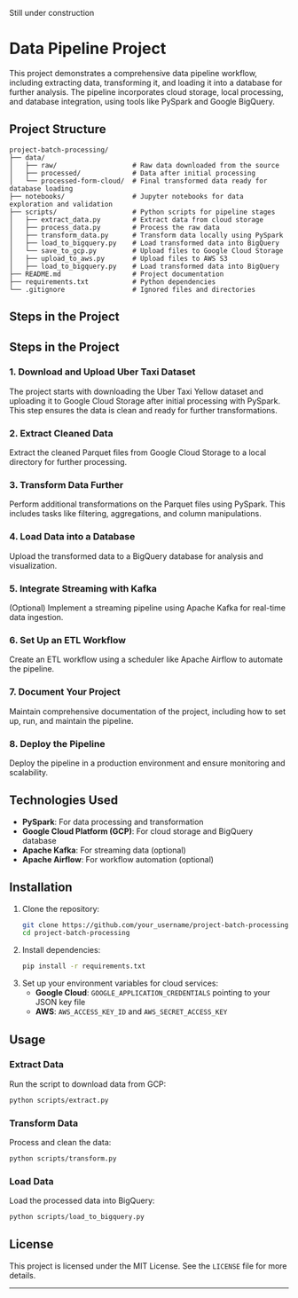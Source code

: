 Still under construction

# Data Pipeline Project

This project demonstrates a comprehensive data pipeline workflow, including extracting data, transforming it, and loading it into a database for further analysis. The pipeline incorporates cloud storage, local processing, and database integration, using tools like PySpark and Google BigQuery.

## Project Structure

```
project-batch-processing/
├── data/
│   ├── raw/                   # Raw data downloaded from the source
│   ├── processed/             # Data after initial processing
│   └── processed-form-cloud/  # Final transformed data ready for database loading
├── notebooks/                 # Jupyter notebooks for data exploration and validation
├── scripts/                   # Python scripts for pipeline stages
│   ├── extract_data.py        # Extract data from cloud storage
│   ├── process_data.py        # Process the raw data
│   ├── transform_data.py      # Transform data locally using PySpark
│   ├── load_to_bigquery.py    # Load transformed data into BigQuery
│   └── save_to_gcp.py         # Upload files to Google Cloud Storage
│   ├── upload_to_aws.py       # Upload files to AWS S3
│   ├── load_to_bigquery.py    # Load transformed data into BigQuery
├── README.md                  # Project documentation
├── requirements.txt           # Python dependencies
└── .gitignore                 # Ignored files and directories
```

## Steps in the Project

## Steps in the Project

### 1. Download and Upload Uber Taxi Dataset
The project starts with downloading the Uber Taxi Yellow dataset and uploading it to Google Cloud Storage after initial processing with PySpark. This step ensures the data is clean and ready for further transformations.

### 2. Extract Cleaned Data
Extract the cleaned Parquet files from Google Cloud Storage to a local directory for further processing.

### 3. Transform Data Further
Perform additional transformations on the Parquet files using PySpark. This includes tasks like filtering, aggregations, and column manipulations.

### 4. Load Data into a Database
Upload the transformed data to a BigQuery database for analysis and visualization.

### 5. Integrate Streaming with Kafka
(Optional) Implement a streaming pipeline using Apache Kafka for real-time data ingestion.

### 6. Set Up an ETL Workflow
Create an ETL workflow using a scheduler like Apache Airflow to automate the pipeline.

### 7. Document Your Project
Maintain comprehensive documentation of the project, including how to set up, run, and maintain the pipeline.

### 8. Deploy the Pipeline
Deploy the pipeline in a production environment and ensure monitoring and scalability.

## Technologies Used

- **PySpark**: For data processing and transformation
- **Google Cloud Platform (GCP)**: For cloud storage and BigQuery database
- **Apache Kafka**: For streaming data (optional)
- **Apache Airflow**: For workflow automation (optional)

## Installation

1. Clone the repository:
   ```bash
   git clone https://github.com/your_username/project-batch-processing.git
   cd project-batch-processing
   ```
2. Install dependencies:
   ```bash
   pip install -r requirements.txt
   ```
3. Set up your environment variables for cloud services:
   - **Google Cloud**: `GOOGLE_APPLICATION_CREDENTIALS` pointing to your JSON key file
   - **AWS**: `AWS_ACCESS_KEY_ID` and `AWS_SECRET_ACCESS_KEY`

## Usage

### Extract Data
Run the script to download data from GCP:
```bash
python scripts/extract.py
```

### Transform Data
Process and clean the data:
```bash
python scripts/transform.py
```

### Load Data
Load the processed data into BigQuery:
```bash
python scripts/load_to_bigquery.py
```

## License

This project is licensed under the MIT License. See the `LICENSE` file for more details.

---
